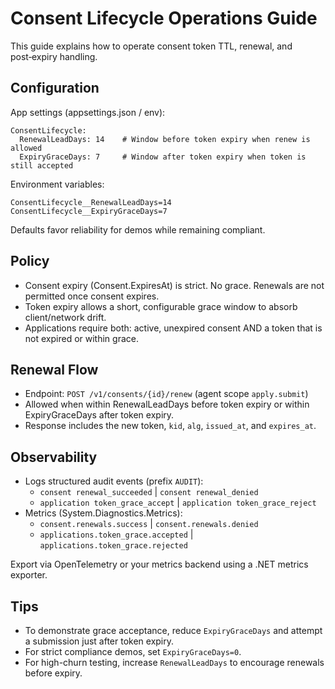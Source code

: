 # Consent Lifecycle Operations Guide

This guide explains how to operate consent token TTL, renewal, and post‑expiry handling.

## Configuration

App settings (appsettings.json / env):

```
ConsentLifecycle:
  RenewalLeadDays: 14    # Window before token expiry when renew is allowed
  ExpiryGraceDays: 7     # Window after token expiry when token is still accepted
```

Environment variables:

```
ConsentLifecycle__RenewalLeadDays=14
ConsentLifecycle__ExpiryGraceDays=7
```

Defaults favor reliability for demos while remaining compliant.

## Policy

- Consent expiry (Consent.ExpiresAt) is strict. No grace. Renewals are not permitted once consent expires.
- Token expiry allows a short, configurable grace window to absorb client/network drift.
- Applications require both: active, unexpired consent AND a token that is not expired or within grace.

## Renewal Flow

- Endpoint: `POST /v1/consents/{id}/renew` (agent scope `apply.submit`)
- Allowed when within RenewalLeadDays before token expiry or within ExpiryGraceDays after token expiry.
- Response includes the new token, `kid`, `alg`, `issued_at`, and `expires_at`.

## Observability

- Logs structured audit events (prefix `AUDIT`):
  - `consent renewal_succeeded` | `consent renewal_denied`
  - `application token_grace_accept` | `application token_grace_reject`
- Metrics (System.Diagnostics.Metrics):
  - `consent.renewals.success` | `consent.renewals.denied`
  - `applications.token_grace.accepted` | `applications.token_grace.rejected`

Export via OpenTelemetry or your metrics backend using a .NET metrics exporter.

## Tips

- To demonstrate grace acceptance, reduce `ExpiryGraceDays` and attempt a submission just after token expiry.
- For strict compliance demos, set `ExpiryGraceDays=0`.
- For high-churn testing, increase `RenewalLeadDays` to encourage renewals before expiry.


